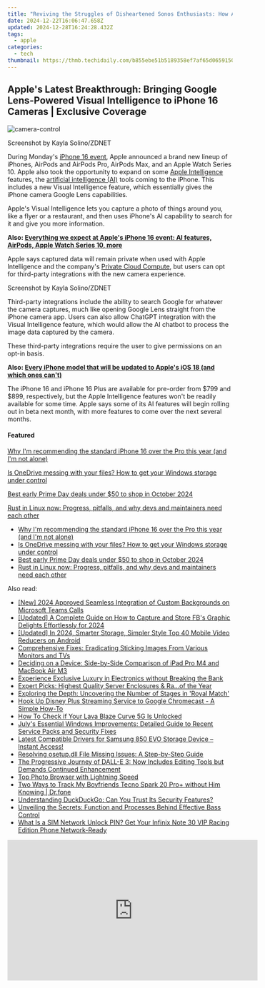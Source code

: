 ```yaml
---
title: "Reviving the Struggles of Disheartened Sonos Enthusiasts: How Apple's Intervention Could Make a Difference"
date: 2024-12-22T16:06:47.658Z
updated: 2024-12-28T16:24:28.432Z
tags:
  - apple
categories:
  - tech
thumbnail: https://thmb.techidaily.com/b855ebe51b5189358ef7af65d06591503136d0471619c6e6540592a14f8eb424.jpg
---
```


## Apple's Latest Breakthrough: Bringing Google Lens-Powered Visual Intelligence to iPhone 16 Cameras | Exclusive Coverage

![camera-control](https://www.zdnet.com/a/img/resize/70089cba280329d98d0ccfd1a9d9b492a40576ac/2024/09/09/75dd8d1d-24ec-4caf-8d59-bbd129e583cb/screenshot-2024-09-09-at-1-56-20pm.png?auto=webp&width=1280)

Screenshot by Kayla Solino/ZDNET

During Monday's [iPhone 16 event](https://www.zdnet.com/article/everything-we-expect-at-apples-iphone-16-event-ai-features-airpods-apple-watch-series-10-more/), Apple announced a brand new lineup of iPhones, AirPods and AirPods Pro, AirPods Max, and an Apple Watch Series 10\. Apple also took the opportunity to expand on some [Apple Intelligence](https://www.zdnet.com/article/what-is-apple-intelligence-everything-to-know-about-ai-features-coming-to-iphones-macs-and-ipads/) features, the [artificial intelligence (AI)](https://www.zdnet.com/article/what-is-ai-heres-everything-you-need-to-know-about-artificial-intelligence/) tools coming to the iPhone. This includes a new Visual Intelligence feature, which essentially gives the iPhone camera Google Lens capabilities.

Apple's Visual Intelligence lets you capture a photo of things around you, like a flyer or a restaurant, and then uses iPhone's AI capability to search for it and give you more information. 

**Also: [Everything we expect at Apple's iPhone 16 event: AI features, AirPods, Apple Watch Series 10, more](https://www.zdnet.com/article/everything-we-expect-at-apples-iphone-16-event-ai-features-airpods-apple-watch-series-10-more/)**

Apple says captured data will remain private when used with Apple Intelligence and the company's [Private Cloud Compute](https://www.zdnet.com/article/heres-how-apples-keeping-your-cloud-processed-ai-data-safe-and-why-it-matters/), but users can opt for third-party integrations with the new camera experience.

Screenshot by Kayla Solino/ZDNET

Third-party integrations include the ability to search Google for whatever the camera captures, much like opening Google Lens straight from the iPhone camera app. Users can also allow ChatGPT integration with the Visual Intelligence feature, which would allow the AI chatbot to process the image data captured by the camera.

These third-party integrations require the user to give permissions on an opt-in basis. 

**Also: [Every iPhone model that will be updated to Apple's iOS 18 (and which ones can't)](https://www.zdnet.com/article/every-iphone-model-that-will-be-updated-to-apples-ios-18-and-which-ones-cant/)**

The iPhone 16 and iPhone 16 Plus are available for pre-order from $799 and $899, respectively, but the Apple Intelligence features won't be readily available for some time. Apple says some of its AI features will begin rolling out in beta next month, with more features to come over the next several months.

#### Featured

[Why I'm recommending the standard iPhone 16 over the Pro this year (and I'm not alone)](https://www.zdnet.com/article/why-im-recommending-the-standard-iphone-16-over-the-pro-this-year-and-im-not-alone/ "Why I'm recommending the standard iPhone 16 over the Pro this year (and I'm not alone)")

[Is OneDrive messing with your files? How to get your Windows storage under control](https://www.zdnet.com/article/is-onedrive-messing-with-your-files-how-to-get-your-windows-storage-under-control/ "Is OneDrive messing with your files? How to get your Windows storage under control")

[Best early Prime Day deals under $50 to shop in October 2024](https://www.zdnet.com/article/best-early-prime-day-deals-under-50/ "Best early Prime Day deals under $50 to shop in October 2024")

[Rust in Linux now: Progress, pitfalls, and why devs and maintainers need each other](https://www.zdnet.com/article/rust-in-linux-now-progress-pitfalls-and-why-devs-and-maintainers-need-each-other/ "Rust in Linux now: Progress, pitfalls, and why devs and maintainers need each other")

* [Why I'm recommending the standard iPhone 16 over the Pro this year (and I'm not alone)](https://www.zdnet.com/article/why-im-recommending-the-standard-iphone-16-over-the-pro-this-year-and-im-not-alone/ "Why I'm recommending the standard iPhone 16 over the Pro this year (and I'm not alone)")
* [Is OneDrive messing with your files? How to get your Windows storage under control](https://www.zdnet.com/article/is-onedrive-messing-with-your-files-how-to-get-your-windows-storage-under-control/ "Is OneDrive messing with your files? How to get your Windows storage under control")
* [Best early Prime Day deals under $50 to shop in October 2024](https://www.zdnet.com/article/best-early-prime-day-deals-under-50/ "Best early Prime Day deals under $50 to shop in October 2024")
* [Rust in Linux now: Progress, pitfalls, and why devs and maintainers need each other](https://www.zdnet.com/article/rust-in-linux-now-progress-pitfalls-and-why-devs-and-maintainers-need-each-other/ "Rust in Linux now: Progress, pitfalls, and why devs and maintainers need each other")

<ins class="adsbygoogle"
     style="display:block"
     data-ad-format="autorelaxed"
     data-ad-client="ca-pub-7571918770474297"
     data-ad-slot="1223367746"></ins>

<ins class="adsbygoogle"
     style="display:block"
     data-ad-client="ca-pub-7571918770474297"
     data-ad-slot="8358498916"
     data-ad-format="auto"
     data-full-width-responsive="true"></ins>

<span class="atpl-alsoreadstyle">Also read:</span>
<div><ul>
<li><a href="https://visual-screen-recording.techidaily.com/new-2024-approved-seamless-integration-of-custom-backgrounds-on-microsoft-teams-calls/"><u>[New] 2024 Approved Seamless Integration of Custom Backgrounds on Microsoft Teams Calls</u></a></li>
<li><a href="https://facebook-clips.techidaily.com/updated-a-complete-guide-on-how-to-capture-and-store-fbs-graphic-delights-effortlessly-for-2024/"><u>[Updated] A Complete Guide on How to Capture and Store FB's Graphic Delights Effortlessly for 2024</u></a></li>
<li><a href="https://fox-access.techidaily.com/updated-in-2024-smarter-storage-simpler-style-top-40-mobile-video-reducers-on-android/"><u>[Updated] In 2024, Smarter Storage, Simpler Style Top 40 Mobile Video Reducers on Android</u></a></li>
<li><a href="https://techtrends.techidaily.com/comprehensive-fixes-eradicating-sticking-images-from-various-monitors-and-tvs/"><u>Comprehensive Fixes: Eradicating Sticking Images From Various Monitors and TVs</u></a></li>
<li><a href="https://techtrends.techidaily.com/deciding-on-a-device-side-by-side-comparison-of-ipad-pro-m4-and-macbook-air-m3/"><u>Deciding on a Device: Side-by-Side Comparison of iPad Pro M4 and MacBook Air M3</u></a></li>
<li><a href="https://techtrends.techidaily.com/1722876443051-experience-exclusive-luxury-in-electronics-without-breaking-the-bank/"><u>Experience Exclusive Luxury in Electronics without Breaking the Bank</u></a></li>
<li><a href="https://techtrends.techidaily.com/expert-picks-highest-quality-server-enclosures-and-raof-the-year/"><u>Expert Picks: Highest Quality Server Enclosures & Ra...of the Year</u></a></li>
<li><a href="https://techtrends.techidaily.com/exploring-the-depth-uncovering-the-number-of-stages-in-royal-match/"><u>Exploring the Depth: Uncovering the Number of Stages in 'Royal Match'</u></a></li>
<li><a href="https://techno-recovery.techidaily.com/hook-up-disney-plus-streaming-service-to-google-chromecast-a-simple-how-to/"><u>Hook Up Disney Plus Streaming Service to Google Chromecast - A Simple How-To</u></a></li>
<li><a href="https://sim-unlock.techidaily.com/how-to-check-if-your-lava-blaze-curve-5g-is-unlocked-by-drfone-android/"><u>How To Check if Your Lava Blaze Curve 5G Is Unlocked</u></a></li>
<li><a href="https://techtrends.techidaily.com/julys-essential-windows-improvements-detailed-guide-to-recent-service-packs-and-security-fixes/"><u>July's Essential Windows Improvements: Detailed Guide to Recent Service Packs and Security Fixes</u></a></li>
<li><a href="https://hardware-help.techidaily.com/latest-compatible-drivers-for-samsung-850-evo-storage-device-instant-access/"><u>Latest Compatible Drivers for Samsung 850 EVO Storage Device – Instant Access!</u></a></li>
<li><a href="https://techtrends.techidaily.com/resolving-osetupdll-file-missing-issues-a-step-by-step-guide/"><u>Resolving osetup.dll File Missing Issues: A Step-by-Step Guide</u></a></li>
<li><a href="https://tech-hub.techidaily.com/the-progressive-journey-of-dall-e-3-now-includes-editing-tools-but-demands-continued-enhancement/"><u>The Progressive Journey of DALL-E 3: Now Includes Editing Tools but Demands Continued Enhancement</u></a></li>
<li><a href="https://extra-lessons.techidaily.com/top-photo-browser-with-lightning-speed/"><u>Top Photo Browser with Lightning Speed</u></a></li>
<li><a href="https://android-location-track.techidaily.com/two-ways-to-track-my-boyfriends-tecno-spark-20-proplus-without-him-knowing-drfone-by-drfone-virtual-android/"><u>Two Ways to Track My Boyfriends Tecno Spark 20 Pro+ without Him Knowing | Dr.fone</u></a></li>
<li><a href="https://techtrends.techidaily.com/understanding-duckduckgo-can-you-trust-its-security-features/"><u>Understanding DuckDuckGo: Can You Trust Its Security Features?</u></a></li>
<li><a href="https://techtrends.techidaily.com/unveiling-the-secrets-function-and-processes-behind-effective-bass-control/"><u>Unveiling the Secrets: Function and Processes Behind Effective Bass Control</u></a></li>
<li><a href="https://sim-unlock.techidaily.com/what-is-a-sim-network-unlock-pin-get-your-infinix-note-30-vip-racing-edition-phone-network-ready-by-drfone-android/"><u>What Is a SIM Network Unlock PIN? Get Your Infinix Note 30 VIP Racing Edition Phone Network-Ready</u></a></li>
</ul></div>

<!-- affiliate ads begin -->
<iframe width="560" height="315" src="https://www.youtube.com/embed/PNw3Lb26wFA?si=5NR1XRVSp41EQYMy" title="YouTube video player" frameborder="0" allow="accelerometer; autoplay; clipboard-write; encrypted-media; gyroscope; picture-in-picture; web-share" referrerpolicy="strict-origin-when-cross-origin" allowfullscreen></iframe>
<!-- affiliate ads end -->

